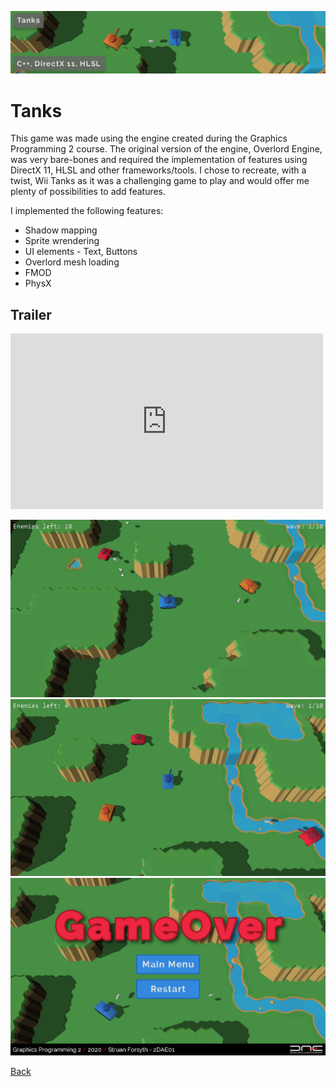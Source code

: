 ![Tanks](../banners/Tanks.png)
# Tanks
This game was made using the engine created during the Graphics Programming 2 course. The original version of the engine, Overlord Engine, was very bare-bones and required the implementation of features using DirectX 11, HLSL and other frameworks/tools. I chose to recreate, with a twist, Wii Tanks as it was a challenging game to play and would offer me plenty of possibilities to add features.

I implemented the following features:
  - Shadow mapping
  - Sprite wrendering
  - UI elements - Text, Buttons
  - Overlord mesh loading
  - FMOD
  - PhysX

## Trailer
<iframe width="500" height="281" src="https://www.youtube.com/embed/Sm8wopKgB1g" frameborder="0" allowfullscreen></iframe>

![Tanks! - Gameplay image 1](images/Tanks_Image1.png)
![Tanks! - Gameplay image 2](images/Tanks_Image2.png)
![Tanks! - Gameplay image 3](images/Tanks_Image3.png)

[Back](../index.html)